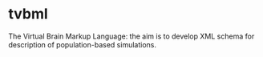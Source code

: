 tvbml
=====

The Virtual Brain Markup Language: the aim is to develop XML schema for description of population-based simulations. 
